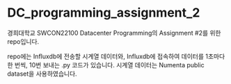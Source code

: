 # DC_programming_assignment_2
경희대학교 SWCON22100 Datacenter Programming의 Assignment #2를 위한 repo입니다.

repo에는 Influxdb에 전송할 시계열 데이터와, Influxdb에 접속하여 데이터를 1초마다 한 번씩, 10번 보내는 .py 코드가 있습니다. 
시계열 데이터는 Numenta public dataset을 사용하였습니다. 
